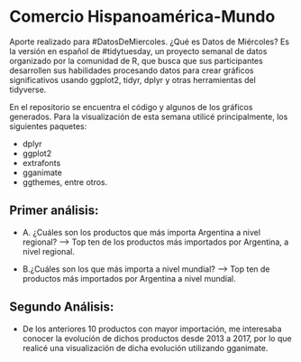 # Comercio Hispanoamérica-Mundo
Aporte realizado para #DatosDeMiercoles. ¿Qué es Datos de Miércoles? Es la versión en español de #tidytuesday, un proyecto semanal de datos organizado por la comunidad de R, que busca que sus participantes desarrollen sus habilidades procesando datos para crear gráficos significativos usando ggplot2, tidyr, dplyr y otras herramientas del tidyverse.

En el repositorio se encuentra el código y algunos de los gráficos generados. Para la visualización de esta semana utilicé principalmente, los siguientes paquetes: 
* dplyr 
* ggplot2 
* extrafonts
* gganimate 
* ggthemes, entre otros. 

## Primer análisis: 
- A. ¿Cuáles son los productos que más importa Argentina a nivel regional? -->  Top ten de los productos más importados por Argentina, a nivel regional.

- B.¿Cuáles son los que más importa a nivel mundial? --> Top ten de productos más importados por Argentina a nivel mundial.

## Segundo Análisis: 
- De los anteriores 10 productos con mayor importación, me interesaba conocer la evolución de dichos productos desde 2013 a 2017, por lo que realicé una visualización de dicha evolución utilizando gganimate.
